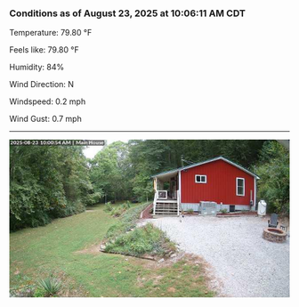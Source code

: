 ### Conditions as of August 23, 2025 at 10:06:11 AM CDT 

Temperature: 79.80 &deg;F

Feels like: 79.80 &deg;F

Humidity: 84%

Wind Direction: N

Windspeed: 0.2 mph

Wind Gust: 0.7 mph

---

<img src="./images/latest.jpeg"/>

